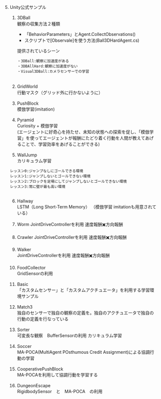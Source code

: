 5. Unity公式サンプル

    1. 3DBall　   
    観察の収集方法２種類
         + 「BehaviorParameters」とAgent.CollectObservations()  
         + スクリプトで[Observale]を使う方法(Ball3DHardAgent.cs)

         提供されているシーン
         ```
         ・3DBall:観察に加速度がある
         ・3DBAllHard:観察に加速度がない
         ・Visual3DBall:カメラセンサーでの学習
         ```

    <br>

    2. GridWorld　   
    行動マスク（グリッド外に行かないように）

    <br>

    3. PushBlock  
    模倣学習(imitation)

    <br>

    4. Pyramid  
    Curiosity + 模倣学習  
    (エージェントに好奇心を持たせ、未知の状態への探索を促し、「模倣学習」を使ってエージェントが報酬にたどり着く行動を人間が教えてあげることで、学習効率をあげることができる)

    <br>

    5. WallJump  
    カリキュラム学習
    ```
    レッスン0:ジャンプなしにゴールできる環境
    レッスン1:ジャンプしないとゴールできない環境
    レッスン2:ブロックを足場にしてジャンプしないとゴールできない環境
    レッスン3:常に壁が最も高い環境
    ```

    <br>

    6. Hallway  
    LSTM（Long Short-Term Memory） （模倣学習 imitationも用意されている）

    <br>

    7. Worm JointDriveControllerを利用 速度報酬✖️方向報酬

    <br>

    8. Crawler 
     JointDriveControllerを利用 速度報酬✖️方向報酬

    <br>

    9. Walker  
    JointDriveControllerを利用 速度報酬✖️方向報酬


    <br>

    10. FoodCollector  
    GridSensorの利用

    <br>

    11. Basic  
    「カスタムセンサー」と「カスタムアクチュエータ」を利用する学習環境サンプル

    <br>

    12. Match3  
    独自のセンサーで独自の観察の定義を。独自のアクチュエータで独自の行動の定義を行なっている

    <br>

    13. Sorter  
    可変長な観察　BufferSensorの利用 カリキュラム学習

    <br>

    14. Soccer  
    MA-POCA(MultiAgent POsthumous Credit Assignment)による協調行動の学習

    <br>

    15. CooperativePushBlock   
    MA-POCAを利用して協調行動を学習する

    <br>

    16. DungeonEscape    
    RigidbodySensor　と　MA-POCA　の利用

    <br>

